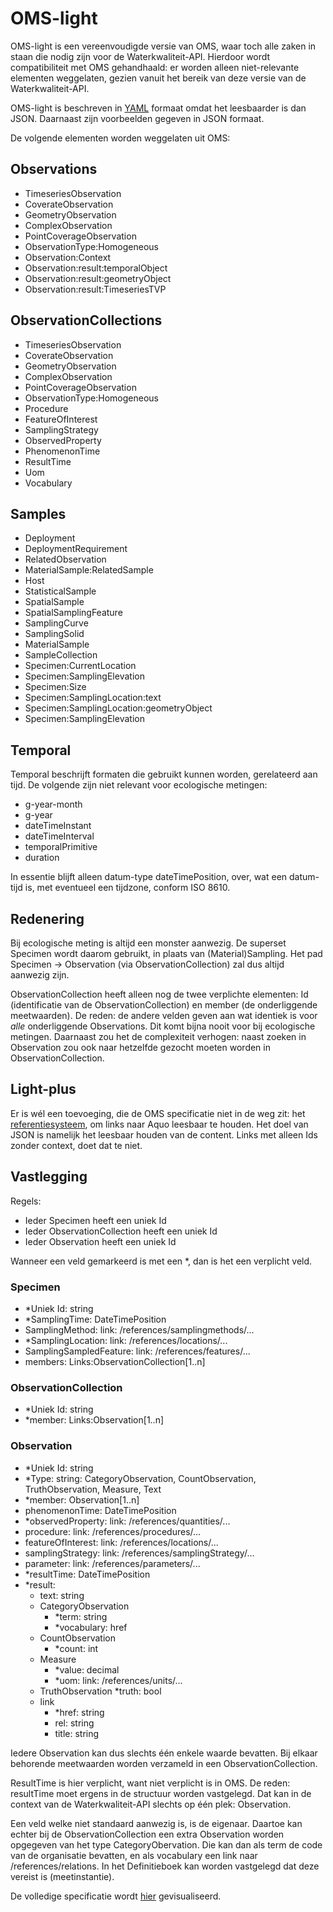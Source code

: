 # OMS-light

OMS-light is een vereenvoudigde versie van OMS, waar toch alle zaken in staan die nodig zijn voor de Waterkwaliteit-API.
Hierdoor wordt compatibiliteit met OMS gehandhaald: er worden alleen niet-relevante elementen weggelaten, gezien vanuit het bereik van deze versie van de Waterkwaliteit-API.

OMS-light is beschreven in [YAML](https://yaml.org) formaat omdat het leesbaarder is dan JSON. Daarnaast zijn voorbeelden gegeven in JSON formaat.

De volgende elementen worden weggelaten uit OMS:

## Observations

- TimeseriesObservation
- CoverateObservation
- GeometryObservation
- ComplexObservation
- PointCoverageObservation
- ObservationType:Homogeneous
- Observation:Context
- Observation:result:temporalObject
- Observation:result:geometryObject
- Observation:result:TimeseriesTVP

## ObservationCollections

- TimeseriesObservation
- CoverateObservation
- GeometryObservation
- ComplexObservation
- PointCoverageObservation
- ObservationType:Homogeneous
- Procedure
- FeatureOfInterest
- SamplingStrategy
- ObservedProperty
- PhenomenonTime
- ResultTime
- Uom
- Vocabulary

## Samples

- Deployment
- DeploymentRequirement
- RelatedObservation
- MaterialSample:RelatedSample
- Host
- StatisticalSample
- SpatialSample
- SpatialSamplingFeature
- SamplingCurve
- SamplingSolid
- MaterialSample
- SampleCollection
- Specimen:CurrentLocation
- Specimen:SamplingElevation
- Specimen:Size
- Specimen:SamplingLocation:text
- Specimen:SamplingLocation:geometryObject
- Specimen:SamplingElevation

## Temporal

Temporal beschrijft formaten die gebruikt kunnen worden, gerelateerd aan tijd.
De volgende zijn niet relevant voor ecologische metingen:

- g-year-month
- g-year
- dateTimeInstant
- dateTimeInterval
- temporalPrimitive
- duration

In essentie blijft alleen datum-type dateTimePosition, over, wat een datum-tijd is, met eventueel een tijdzone, conform ISO 8610.

## Redenering

Bij ecologische meting is altijd een monster aanwezig. De superset Specimen wordt daarom gebruikt, in plaats van (Material)Sampling.
Het pad Specimen -> Observation (via ObservationCollection) zal dus altijd aanwezig zijn.

ObservationCollection heeft alleen nog de twee verplichte elementen: Id (identificatie van de ObservationCollection) en member (de onderliggende meetwaarden).
De reden: de andere velden geven aan wat identiek is voor *alle* onderliggende Observations. Dit komt bijna nooit voor bij ecologische metingen.
Daarnaast zou het de complexiteit verhogen: naast zoeken in Observation zou ook naar hetzelfde gezocht moeten worden in ObservationCollection.

## Light-plus

Er is wél een toevoeging, die de OMS specificatie niet in de weg zit: het [referentiesysteem](referentieblok.md), om links naar Aquo leesbaar te houden.
Het doel van JSON is namelijk het leesbaar houden van de content. Links met alleen Ids zonder context, doet dat te niet.

## Vastlegging

Regels:

- Ieder Specimen heeft een uniek Id
- Ieder ObservationCollection heeft een uniek Id
- Ieder Observation heeft een uniek Id

Wanneer een veld gemarkeerd is met een *, dan is het een verplicht veld.

### Specimen

- *Uniek Id: string
- *SamplingTime: DateTimePosition
- SamplingMethod: link: /references/samplingmethods/...
- *SamplingLocation: link: /references/locations/...
- SamplingSampledFeature: link: /references/features/...
- members: Links:ObservationCollection[1..n]

### ObservationCollection

- *Uniek Id: string
- *member: Links:Observation[1..n]

### Observation

- *Uniek Id: string
- *Type: string: CategoryObservation, CountObservation, TruthObservation, Measure, Text
- *member: Observation[1..n]
- phenomenonTime: DateTimePosition
- *observedProperty: link: /references/quantities/...
- procedure: link: /references/procedures/...
- featureOfInterest: link: /references/locations/...
- samplingStrategy: link: /references/samplingStrategy/...
- parameter: link: /references/parameters/...
- *resultTime: DateTimePosition
- *result:
  - text: string
  - CategoryObservation
    - *term: string
    - *vocabulary: href
  - CountObservation
    - *count: int
  - Measure
    - *value: decimal
    - *uom: link: /references/units/...
  - TruthObservation
    *truth: bool
  - link
    - *href: string
    - rel: string
    - title: string

Iedere Observation kan dus slechts één enkele waarde bevatten. Bij elkaar behorende meetwaarden worden verzameld in een ObservationCollection.

ResultTime is hier verplicht, want niet verplicht is in OMS. De reden: resultTime moet ergens in de structuur worden vastgelegd. Dat kan in de context van de Waterkwaliteit-API slechts op één plek: Observation.

Een veld welke niet standaard aanwezig is, is de eigenaar. Daartoe kan echter bij de ObservationCollection een extra Observation worden opgegeven van het type CategoryObervation. Die kan dan als term de code van de organisatie bevatten, en als vocabulary een link naar /references/relations.
In het Definitieboek kan worden vastgelegd dat deze vereist is (meetinstantie).

De volledige specificatie wordt [hier](https://editor.swagger.io/?url=https://raw.githubusercontent.com/DigitaleDeltaOrg/waterkwaliteitapi/main/voorbeelden/open-api-specification/waterkwaliteit-api-oas.yaml) gevisualiseerd.
